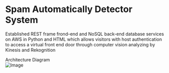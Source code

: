 # Spam Automatically Detector System

Established REST frame frond-end and NoSQL back-end database services on AWS in Python and HTML which allows visitors with host authentication to access a virtual front end door through computer vision analyzing by Kinesis and Rekognition  
  
Architecture Diagram  
![Image](https://github.com/hmh371/Spam_Automatically_Detector/blob/master/pic/Spam_detector.png)

